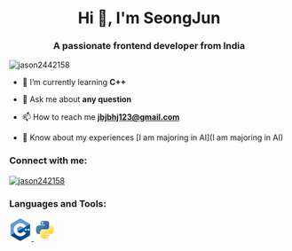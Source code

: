 <h1 align="center">Hi 👋, I'm SeongJun</h1>
<h3 align="center">A passionate frontend developer from India</h3>

<p align="left"> <img src="https://komarev.com/ghpvc/?username=jason2442158&label=Profile%20views&color=0e75b6&style=flat" alt="jason2442158" /> </p>

- 🌱 I’m currently learning **C++**

- 💬 Ask me about **any question**

- 📫 How to reach me **jbjbhj123@gmail.com**

- 📄 Know about my experiences [I am majoring in AI](I am majoring in AI)

<h3 align="left">Connect with me:</h3>
<p align="left">
<a href="https://stackoverflow.com/users/jason242158" target="blank"><img align="center" src="https://raw.githubusercontent.com/rahuldkjain/github-profile-readme-generator/master/src/images/icons/Social/stack-overflow.svg" alt="jason242158" height="30" width="40" /></a>
</p>

<h3 align="left">Languages and Tools:</h3>
<p align="left"> <a href="https://www.w3schools.com/cpp/" target="_blank" rel="noreferrer"> <img src="https://raw.githubusercontent.com/devicons/devicon/master/icons/cplusplus/cplusplus-original.svg" alt="cplusplus" width="40" height="40"/> </a> <a href="https://www.python.org" target="_blank" rel="noreferrer"> <img src="https://raw.githubusercontent.com/devicons/devicon/master/icons/python/python-original.svg" alt="python" width="40" height="40"/> </a> </p>
